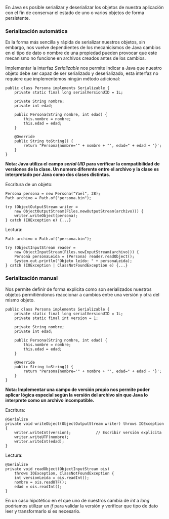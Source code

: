 En Java es posible serializar y deserializar los objetos de nuestra aplicación con el fin de conservar el estado de uno o varios objetos de forma persistente.
### Serialización automática

Es la forma más sencilla y rápida de serializar nuestros objetos, sin embargo, nos vuelve dependientes de los mecanicismos de Java cambios en el tipo de dato o nombre de una propiedad pueden provocar que este mecanismo no funcione en archivos creados antes de los cambios.

Implementar la interfaz *Serializable* nos permite indicar a Java que nuestro objeto debe ser capaz de ser serializado y deserializado, esta interfaz no requiere que implementemos ningún método adicional:

```
public class Persona implements Serializable {
	private static final long serialVersionUID = 1L;

    private String nombre;
    private int edad;

    public Persona(String nombre, int edad) {
        this.nombre = nombre;
        this.edad = edad;
    }

    @Override
    public String toString() {
        return "Persona{nombre='" + nombre + "', edad=" + edad + '}';
    }
}
```

**Nota: Java utiliza el campo *serial UID* para verificar la compatibilidad de versiones de la clase. Un numero diferente entre el archivo y la clase es interpretado por Java como dos clases distintas.**

Escritura de un objeto:

```
Persona persona = new Persona("Yael", 28);
Path archivo = Path.of("persona.bin");

try (ObjectOutputStream writer = 
	new ObjectOutputStream(Files.newOutputStream(archivo))) {
    writer.writeObject(persona);
} catch (IOException e) {...}
```

Lectura:

```
Path archivo = Path.of("persona.bin");

try (ObjectInputStream reader = 
	new ObjectInputStream(Files.newInputStream(archivo))) {
    Persona personaLeida = (Persona) reader.readObject();
    System.out.println("Objeto leído: " + personaLeida);
} catch (IOException | ClassNotFoundException e) {...}
```
### Serialización manual

Nos permite definir de forma explicita como son serializados nuestros objetos permitiéndonos reaccionar a cambios entre una versión y otra del mismo objeto.

```
public class Persona implements Serializable {
	private static final long serialVersionUID = 1L;
	private static final int version = 1;

    private String nombre;
    private int edad;

    public Persona(String nombre, int edad) {
        this.nombre = nombre;
        this.edad = edad;
    }

    @Override
    public String toString() {
        return "Persona{nombre='" + nombre + "', edad=" + edad + '}';
    }
}
```

**Nota: Implementar una campo de versión propio nos permite poder aplicar lógica especial según la versión del archivo sin que Java lo interprete como un archivo incompatible.**

Escritura:

```
@Serialize
private void writeObject(ObjectOutputStream writer) throws IOException {
    writer.writeInt(version);           // Escribir versión explícita
    writer.writeUTF(nombre);
    writer.writeInt(edad);
}
```

Lectura:

```
@Serialize
private void readObject(ObjectInputStream ois) 
	throws IOException, ClassNotFoundException {
    int versionLeida = ois.readInt();
    nombre = ois.readUTF();
    edad = ois.readInt();
}
```

En un caso hipotético en el que uno de nuestros cambia de *int* a *long* podríamos utilizar un *if* para validar la versión y verificar que tipo de dato leer y transformarlo si es necesario.